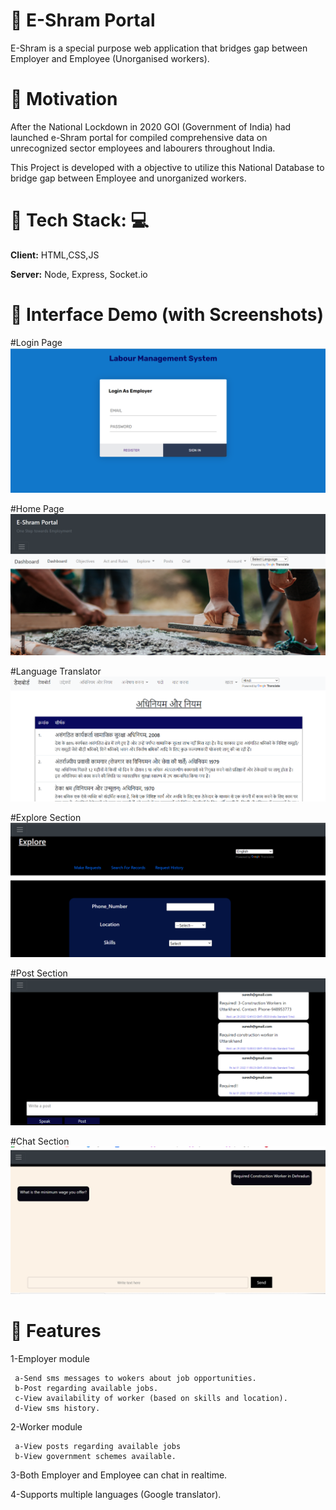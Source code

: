 # 📌 E-Shram Portal 


E-Shram is a special purpose  web application  that bridges gap between Employer and Employee (Unorganised workers). 



# 📌 Motivation
After the National Lockdown in 2020 GOI (Government of India) had launched 
e-Shram portal for compiled comprehensive data on unrecognized sector employees and labourers throughout India.

This Project is developed with a objective to utilize this National Database  to bridge  gap between Employee and unorganized workers.

# 📌 Tech Stack: 💻

**Client:** HTML,CSS,JS

**Server:** Node, Express, Socket.io

# 📌  Interface Demo (with Screenshots)

#Login Page
![Employee data](images/lb0.png?raw=true )

#Home Page
![Employee data](images/lb1.png?raw=true )

#Language Translator 
![Employee data](images/lb2.png?raw=true )

#Explore Section
![Employee data](images/lb3.png?raw=true )

#Post Section
![Employee data](images/lb4.png?raw=true )

#Chat Section
![Employee data](images/lb5.png?raw=true )
# 📌 Features 

1-Employer module

     a-Send sms messages to wokers about job opportunities.
     b-Post regarding available jobs.
     c-View availability of worker (based on skills and location).
     d-View sms history.
       
2-Worker module
   
     a-View posts regarding available jobs
     b-View government schemes available.

3-Both Employer and Employee can chat in realtime.

4-Supports multiple languages (Google translator).
